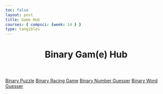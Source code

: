 ```yaml
---
toc: false
layout: post
title: Game Hub
courses: { compsci: {week: 14 } } 
type: tangibles
---
```


<html lang="en">
<head>
    <meta charset="UTF-8">
    <meta name="viewport" content="width=device-width, initial-scale=1.0">
    <title>Binary Games Hub</title>
</head>

<body>
    <header>
        <h1>Binary Gam(e) Hub</h1>
    </header>
    <main>
        <a class="game-link" href="../../..//2023-11-31-binary_puzzle.html">Binary Puzzle</a>
        <a class="game-link" href="../../..//2023/11/15/binary-test-race.html">Binary Racing Game</a>
        <a class="game-link" href="../../..//2023/11/30/binary_quiz.html">Binary Number Guesser</a>
        <a class="game-link" href="../../..//2023/11/15/mini-game-working.html" target="_blank">Binary Word Guesser</a>
    </main>
</body>
</html>

